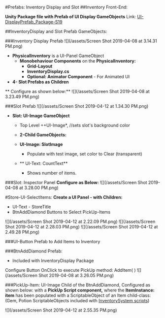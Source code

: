 #Prefabs: Inventory Display and Slot 
##Inventory Front-End:

**Unity Package file with Prefab of UI Display GameObjects**
Link: [UI-DisplayPrefab_Package-S19](https://utdallas.box.com/v/UI-InventoryDisplay-S19)

##InventoryDisplay and Slot Prefab GameObjects:

###Inventory Display Prefab
![](/assets/Screen Shot 2019-04-08 at 3.14.31 PM.png)

- **PhysicalInventory** is a  UI-Panel GameObject 
    - **Monobehaviour Components** on the **PhysicalInventory:**  
        - **Grid-Layout**
        - **InventoryDisplay.cs**
        - **Optional:  Animator Component** - For Animated UI
- **4- Slot Prefabs as Children**
    
** Configure as shown below:**
![](/assets/Screen Shot 2019-04-08 at 3.23.49 PM.png)

###Slot Prefab
![](/assets/Screen Shot 2019-04-12 at 1.34.30 PM.png)
- **Slot: UI-Image GameObject**
    - Top Level ++UI-Image*, //sets slot's background color   
    

  - **2-Child GameObjects:**   
   - **UI-Image: SlotImage** 
        - Populate with test image, set color to Clear (transparent) 
    - **  UI-Text: CountText**
        - Shows number of items.  

###Slot: Inspector Panel
**Configure as Below:**
![](/assets/Screen Shot 2019-04-08 at 3.28.00 PM.png)


#Store-UI-SelectItems: 
**Create a UI Panel - with Children:**
- UI-Text - StoreTitle
- BtnAddDiamond 
 Buttons to Select PickUp-Items
 
![](/assets/Screen Shot 2019-04-12 at 2.22.09 PM.png)
![](/assets/Screen Shot 2019-04-12 at 2.28.03 PM.png)
![](/assets/Screen Shot 2019-04-12 at 2.49.28 PM.png)


###UI-Button Prefab to Add Items to Inventory

###BtnAddDiamond Prefab:
 - Included with InventoryDisplay Package

Configure Button OnClick to execute PickUp method:  AddItem( )
![](/assets/Screen Shot 2019-04-08 at 3.26.05 PM.png)


###PickUp-Item: UI-Image
Child of the BtnAddDiamond, 
Configured as shown below: with a **PickUp Script component,**  where the **ItemInstance: item** has been populated with a ScriptableObject of an Item child-class: (Gem, Potion ScriptableObjects included with [InventorySystem scripts](https://kdoore.gitbooks.io/cs-2335/content/project-2-dictionaries-to-store-data/inventory-scriptableobject/overview.html#unity-package-with-updated-code-files))

![](/assets/Screen Shot 2019-04-12 at 2.55.35 PM.png)





